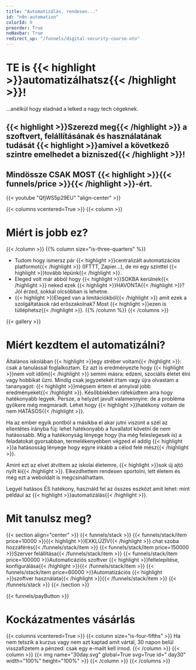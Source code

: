 ```yaml
---
title: "Automatizálás, rendesen..."
id: "n8n-automation"
colorId: 0
preorder: True
noNavbar: True
redirect_up: "/funnels/digital-security-course-oto"
---
```

# TE is {{< highlight >}}automatizálhatsz{{< /highlight >}}!
...anélkül hogy eladnád a lelked a nagy tech cégeknek.

## {{< highlight >}}Szerezd meg{{< /highlight >}} a szoftvert, felállításának és használatának tudását {{< highlight >}}amivel a következő szintre emelhedet a bizniszed{{< /highlight >}}!
## Mindössze CSAK MOST {{< highlight >}}{{< funnels/price >}}{{< /highlight >}}-ért.

{{< youtube "QfjWS5p29EU" "align-center" >}}

{{< columns vcentered=True >}}
    {{< column >}}
        <h1>Miért is jobb ez?</h1>
    {{< /column >}}
    {{% column size="is-three-quarters" %}}
- Tudom hogy ismersz pár {{< highlight >}}centralizált automatizációs platformot{{< /highlight >}} (IFTTT, Zapier...), de mi egy szinttel {{< highlight >}}tovább lépünk{{< /highlight >}}.
- Eleged volt már abból hogy {{< highlight >}}SOKBA kerülnek{{< /highlight >}} neked ezek {{< highlight >}}HAVONTA{{< /highlight >}}? Jól érzed, sokkal olcsóbban is lehetne.
- {{< highlight >}}Eleged van a limitációkból{{< /highlight >}} amit ezek a szolgáltatások rád erőszakolnak? Most {{< highlight >}}ezen is túlléphetsz{{< /highlight >}}.
    {{% /column %}}
{{< /columns >}}

{{< gallery >}}

# Miért kezdtem el automatizálni?
Általános iskolában {{< highlight >}}egy stréber voltam{{< /highlight >}}: csak a tanulással foglalkoztam. Ez azt is eredményezte hogy {{< highlight >}}nem volt időm{{< /highlight >}} semmi másra: edzeni, szociális életet élni vagy hobbikat űzni. Mindig csak jegyzeteket írtam vagy újra olvastam a tananyagot: {{< highlight >}}mégsem értem el annyival jobb eredményeket{{< /highlight >}}. Későbbiekben ráfeküdtem arra hogy hatékonyabb legyek. Persze, a helyzet javult valamennyire: de a probléma gyökere még megmaradt. Lehet hogy {{< highlight >}}hatékony voltam de nem HATÁSOS{{< /highlight >}}.

Ha az ember egyik pontból a másikba el akar jutni viszont a szél az ellentétes irányba fúj: lehet hatékonyabb a fuvallatot követni de nem hatásosabb. Míg a hatékonyság lényege hogy (ha még feleslegesek is) a feladatokat gyorsabban, termelékenyebben végzed el addig {{< highlight >}}a hatásosság lényege hogy egyre inkább a célod felé mész{{< /highlight >}}.

Amint ezt az elvet átvittem az iskolai életemre, {{< highlight >}}sok új ajtó nyílt ki{{< /highlight >}}. Elkezdhettem rendesen sportolni, lett életem és még ezt a weboldalt is megcsinálhattam.

Legyél hatásos ÉS hatékony, használd fel az összes eszközt amit lehet: mint például az {{< highlight >}}automatizálás{{< /highlight >}}.

# Mit tanulsz meg?
{{< section align="center" >}}
    {{< funnels/stack >}}
        {{< funnels/stack/item price=10000 >}}{{< highlight >}}EXKLÚZÍV{{< /highlight >}} chat szoba hozzáférés{{< /funnels/stack/item >}}
        {{< funnels/stack/item price=150000 >}}Szerver felállítása{{< /funnels/stack/item >}}
        {{< funnels/stack/item price=100000 >}}Automaticáziós szoftver {{< highlight >}}feltelepítése, konfigurálása{{< /highlight >}}{{< /funnels/stack/item >}}
        {{< funnels/stack/item price=60000 >}}Automatizációs {{< highlight >}}szoftver használata{{< /highlight >}}{{< /funnels/stack/item >}}
    {{< /funnels/stack >}}
{{< /section >}}

{{< funnels/payButton >}}

# Kockázatmentes vásárlás
{{< columns vcentered=True >}}
    {{< column size="is-four-fifths" >}}
Ha nem tetszik a kurzus vagy nem azt kaptad amit vártál, 30 napon belül visszafizetem a pénzed: csak egy e-mailt kell írnod.
    {{< /column >}}
    {{< column >}}
        {{< img name="30day.svg" global=True svg=True id=" day30" width="100%" height="100%" >}}
    {{< /column >}}
{{< /columns >}}
